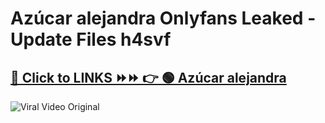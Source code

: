 
 # Azúcar alejandra Onlyfans Leaked - Update Files h4svf

## <h2><a href="https://clipsfans.com/Azúcar_alejandra&ref=git">🔗 Click to LINKS ⏩⏩ 👉 🟢 Azúcar alejandra </a></h2>

<a href="https://clipsfans.com/Azúcar_alejandra&ref=git" rel="nofollow" data-target="animated-image.originalLink"><img src="https://i.ibb.co.com/xMMVF88/686577567.gif" alt="Viral Video Original" style="max-width: 100%; display: inline-block;" data-target="animated-image.originalImage"></a>


